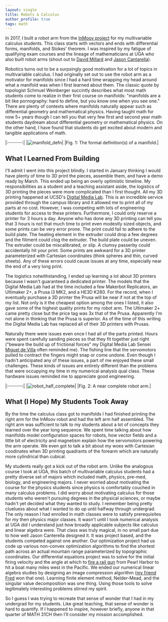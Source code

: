 ```yaml
---
layout: single
title: Robots & Calculus
author_profile: true
tags: math
---
```



In 2017, I built a robot arm from the [InMoov project](https://inmoov.fr/) for my multivariable calculus students. This class starts with vectors and ends with differential forms, manifolds, and Stokes' theorem. I was inspired by my fatigue of qualifying exam courses and the lineage of mathematicians at UGA who also built robot arms (shout out to [David Millard](https://dmillard.github.io/) and [Jason Cantarella](https://robotics.uga.edu/cantarella-jason/)). 

Robotics turns out to be a surpsingly good motivation for a lot of topics in multivariable calculus. I had originally set out to use the robot arm as a motivator for manifolds since I had a hard time wrapping my head around what a manifold was when I first learned about them. The classic quote by topologist Schmuel Weinberger succintly describes what most math students come to realize in their first course on manifolds: "manifolds are a bit like pornography: hard to define, but you know one when you see one." There are plenty of contexts where manifolds naturally appear such as differential geometry and mathematical physics. Having taught math for now 5+ years though I can tell you that very few first and second year math students daydream about differential geometry or mathematical physics. On the other hand, I have found that students do get excited about modern and tangible applications of math.

|:-------:|
|![manifold_defn]({{"/assets/images/2020_robot/manifold.jpg"}})|
|Fig. 1: The formal definition(s) of a manifold.|

## What I Learned From Building

I'll admit I went into this project blindly. I started in January thinking I would have plenty of time to 3D print the pieces, assemble them, and have a demo ready by March. This ended up being an overly optimistic timeline. My responsibilities as a student and a teaching assistant aside, the logistics of 3D printing the pieces were more complicated than I first thought. All my 3D printing happened at UCSD's [Digital Media Lab](https://library.ucsd.edu/computing-and-technology/digital-media-lab/index.html). This is an incredible service provided through the campus library and it allowed me to print all of my parts at no cost. However, I was competing with lots of engineering students for access to these printers. Furthermore, I could only reserve a printer for 3 hours a day. Anyone who has done any 3D printing can tell you that 3 hours is not that much time to print even modestly sized objects, and some prints can be very error prone. The print could fail to adhere to the build plate. The heating element in the extruder could drop a few degrees and the filiment could clog the extruder. The build plate could be uneven. The extruder could be miscalibrated, or slip. A clumsy passerby could accidentally hit your print. Some prints are awkward for a 3D printer parameterized with Cartesian coordinates (think spheres and thin, curved sheets). Any of these errors could cause issues at any time, especially near the end of a very long print. 

The logistics notwithstanding, I ended up learning a lot about 3D printers because I wasn't guaranteed a dedicated printer. The models that the Digital Media Lab had at the time included a few Makerbot Replicators, an Ultimaker 2+, a Prusa i3 MK2, and a HE3D K280. For the record, when I eventually purchase a 3D printer the Prusa will be near if not at the top of my list. Not only is it the cheapest option among the ones I listed, it also gave some of the highest quality prints for my robot arm. The Ultimaker 2+ came pretty close but the price tag was 3x that of the Prusa. Apparently I'm not alone in thinking that the Prusa is superior. As of the time of this writing the Digital Media Lab has replaced all of their 3D printers with Prusas. 

Naturally there were issues even once I had all of the parts printed. Hours were spent carefully sanding pieces so that they fit together just right ("beware the build up of frictional forces" my Digital Media Lab Sensei [Miguel de Villa](https://www.linkedin.com/in/migueldv/) often reminded me). The fishing line that the servomotors pulled to contract the fingers might snap or come undone. Even though I hadn't anticipated any of these issues, a part of me enjoyed these small challenges. These kinds of issues are entirely different than the problems that were occupying my time in my numerical analysis qual class. These hardware issues reminded me to appreciate good engineering. 

|:-------:|
|![robot_half_complete]({{"/assets/images/2020_robot/robot_half_complete.JPG"}})|
|Fig. 2: A near complete robot arm.|

## What (I Hope) My Students Took Away

By the time the calculus class got to manifolds I had finished printing the right arm for the InMoov robot and had the left arm half assembled. The right arm was sufficient to talk to my students about a lot of concepts they learned over the year long sequence. We spent time talking about how manifolds model configuration spaces for robots, how vector fields and a little bit of electricity and magnetism explain how the servomotors powering the arm operate. We even got to talk a bit about my woes with Cartesian coodinates when 3D printing quadrants of the forearm which are naturally more cylindrical than cubical. 

My students really got a kick out of the robot arm. Unlike the analogous course I took at UGA, this batch of multivariable calculus students had a pretty diverse set of majors which included math, physics, pre-med, biology, and engineering majors. I never worried about motivating the course for the physics students since physics is comfortably couched in many calculus problems. I did worry about motivating calculus for those students who weren't pursuing degrees in the physical sciences, or maybe hadn't yet decided what they wanted to study. I remember being pretty clueluess about what I wanted to do up until halfway through undergrad. The only reason I had enrolled in math classes were to satisfy prerequisites for my then physics major classes. It wasn't until I took numerical analysis at UGA did I understand just how broadly applicable subjects like calculus and linear algebra were. That class was truly magical, in no small part due to how well Jason Canterella designed it. It was project based, and the students competed against one another. Our optimization project had us code up various non-convex optimization algorithms to find the shortest path across an actual mountain range parameterized by topographic coordinates. Our differential equations project was to solve for the initial firing velocity and the angle at which to [fire a rail gun](https://www.youtube.com/watch?v=58MmOpSm4LY) from Pearl Harbor to hit a boat many miles west in the Pacific. We ended our numerical linear algebra studies by designing an image compression algorithm ([my friend Fred](https://fredhohman.com/) won that one). Learning finite element method, Nelder-Mead, and the singular value decomposition was one thing. Using those tools to solve legitimately interesting problems stirred my spirit. 

So I guess I was trying to recreate that sense of wonder that I had in my undergrad for my students. Like great teaching, that sense of wonder is hard to quantify. If I happened to inspire, however briefly, anyone in that quarter of MATH 31CH then I'll consider my mission accomplished. 